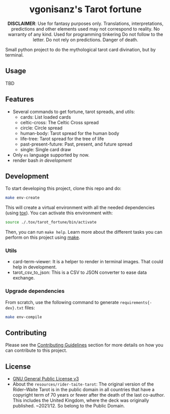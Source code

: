 <div align="center">

# vgonisanz's Tarot fortune

**DISCLAIMER**: Use for fantasy purposes only.
Translations, interpretations, predictions and other elements used may not correspond to reality.
No warranty of any kind.
Used for programming tinkering
Do not follow to the letter.
Do not rely on predictions.
Danger of death.

</div>

Small python project to do the mythological tarot card divination, but by terminal.

## Usage

TBD

## Features

- Several commands to get fortune, tarot spreads, and utils:
  - cards: List loaded cards
  - celtic-cross: The Celtic Cross spread
  - circle: Circle spread
  - human-body: Tarot spread for the human body
  - life-tree: Tarot spread for the tree of life
  - past-present-future: Past, present, and future spread
  - single: Single card draw
- Only `es` language supported by now.
- render bash *in development*

## Development

To start developing this project, clone this repo and do:

```bash
make env-create
```

This will create a virtual environment with all the needed dependencies
(using [tox](https://tox.readthedocs.io/en/latest/)).
You can activate this environment with:

```bash
source ./.tox/tarot_fortune/bin/activate
```

Then, you can run `make help`.
Learn more about the different tasks
you can perform on this project using [make](https://www.gnu.org/software/make/).

### Utils

- card-term-viewer: It is a helper to render in terminal images.
  That could help in development.
- tarot_csv_to_json: This is a CSV to JSON converter to ease data exchange.

### Upgrade dependencies

From scratch, use the following command to generate `requirements{-dev}.txt` files:

```bash
make env-compile
```

## Contributing

Please see the [Contributing Guidelines](./CONTRIBUTING.md) section for more details on how you can contribute to this project.

## License

- [GNU General Public License v3](./LICENSE)
- About the `resources/rider-taite-tarot`:
  The original version of the Rider–Waite Tarot is in the public domain
  in all countries that have a copyright term of 70 years
  or fewer after the death of the last co-author.
  This includes the United Kingdom, where the deck was originally published.
  ~2021/12.
  So belong to the Public Domain.

